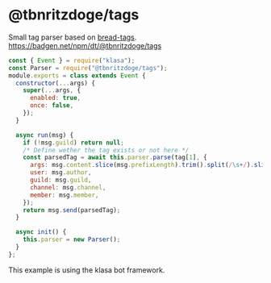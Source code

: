 # @tbnritzdoge/tags

Small tag parser based on [bread-tags](https://github.com/Soumil07/bread-tags). https://badgen.net/npm/dt/@tbnritzdoge/tags
```js
const { Event } = require("klasa");
const Parser = require("@tbnritzdoge/tags");
module.exports = class extends Event {
  constructor(...args) {
    super(...args, {
      enabled: true,
      once: false,
    });
  }

  async run(msg) {
    if (!msg.guild) return null;
    /* Define wether the tag exists or not here */
    const parsedTag = await this.parser.parse(tag[1], {
      args: msg.content.slice(msg.prefixLength).trim().split(/\s+/).slice(1),
      user: msg.author,
      guild: msg.guild,
      channel: msg.channel,
      member: msg.member,
    });
    return msg.send(parsedTag);
  }

  async init() {
    this.parser = new Parser();
  }
};
```
This example is using the klasa bot framework.
